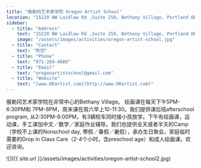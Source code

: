 ```yaml
---
title: "俄勒冈艺术家学院 Oregon Artist School"
location: "15220 NW Laidlaw Rd ,Suite 250, Bethany Village, Portland OR 97229"
sidebar:
  - title: "Address"
    text: "15220 NW Laidlaw Rd ,Suite 250, Bethany Village, Portland OR 97229"
    image: "/assets/images/activities/oregon-artist-school.jpg"
  - title: "Contact"
    text: "陈恺"
  - title: "Phone"
    text: "971-269-4680"
  - title: "Email"
    text: "oregonartistschool@gmail.com"
  - title: "Website"
    text: "[www.ORartist.com](http://www.ORartist.com)"
---
```


俄勒冈艺术家学院在非常中心的Bethany Village。 绘画课在每天下午5PM-6:30PM和 7PM-8PM，周末课在周六早上10-11:30。我们提供课后班afterschool program, 从2:30PM-6:00PM，有3辆校车同时接小孩放学。下午有绘画课，运动课，手工课加中文／数学／家庭作业辅导。我们也提供全天或者半天的Camp（学校不上课的Nonschool day, 寒假／春假／暑假），承办生日聚会，家庭临时需要的Drop in Class Care（2-4个小时，含preschool age）和成人绘画课。欢迎咨询。

![]({{ site.url }}/assets/images/activities/oregon-artist-school2.jpg)
